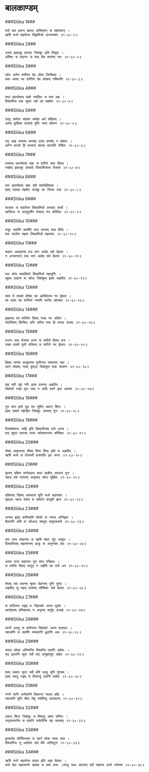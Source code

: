 बालकाण्डम्
===============================


###Slōka 1###


    तपो बल हतान् ज्ञात्वा वासिष्ठान् स महोदयान् ।
    ऋषि मध्ये महातेजा विह्वामित्रो अभ्यभाषत ॥१-६०-१॥


###Slōka 2###


    अयम् इक्ष्वाकु दायादः त्रिशंकुः इति विश्रुतः ।
    धर्मिष्ठः च वदान्यः च माम् चैव शरणम् गतः ॥१-६०-२॥


###Slōka 3###


    स्वेन अनेन शरीरेण देव लोक जिगीषया ।
    यथा अयम् स्व शरीरेण देव लोकम् गमिष्यति ॥१-६०-३॥


###Slōka 4###


    तथा प्रवर्त्यताम् यज्ञो भवद्भिः च मया सह ।
    विश्वामित्र वचः श्रुत्वा सर्व एव महर्षयः ॥१-६०-४॥


###Slōka 5###


    ऊचुः समेताः सहसा धर्मज्ञा धर्म संहितम् ।
    अयम् कुशिक दायादो मुनिः परम कोपनः ॥१-६०-५॥


###Slōka 6###


    यत् आह वचनम् सम्यक् एतत् कार्यम् न संशयः ।
    अग्नि कल्पो हि भगवान् शापम् दास्यति रोषितः ॥१-६०-६॥


###Slōka 7###


    तस्मात् प्रवर्त्यताम् यज्ञः स शरीरो यथा दिवम् ।
    गच्छेत् इक्ष्वाकु दायादो विश्वामित्रस्य तेजसा ॥१-६०-७॥


###Slōka 8###


    ततः प्रवर्त्यताम् यज्ञः सर्वे समधितिष्ठत ।
    एवम् उक्त्वा महर्षयः संजह्रुः ताः क्रियाः तदा ॥१-६०-८॥


###Slōka 9###


    याजकः च महातेजा विश्वामित्रो अभवत् क्रतौ ।
    ऋत्विजः च आनुपूर्व्येण मंत्रवत् मंत्र कोविदाः ॥१-६०-९॥


###Slōka 10###


    चक्रुः सर्वाणि कर्माणि यथा कल्पम् यथा विधि ।
    ततः कालेन महता विश्वामित्रो महातपाः ॥१-६०-१०॥


###Slōka 11###


    चकार आवाहनम् तत्र भाग अर्थम् सर्व देवताः ।
    न अभ्यागमन् तदा भाग अर्थम् सर्व देवताः ॥१-६०-११॥


###Slōka 12###


    ततः कोप समाविष्टो विश्वमित्रो महामुनिः ।
    स्रुवम् उद्यम्य स क्रोधः त्रिशंकुम् इदम् अब्रवीत् ॥१-६०-१२॥


###Slōka 13###


    पश्य मे तपसो वीर्यम् स्व आर्जितस्य नर ईश्वर ।
    एष त्वाम् स्व शरीरेण नयामि स्वर्गम् ओजसा ॥१-६०-१३॥


###Slōka 14###


    दुष्प्रापम् स्व शरीरेण दिवम् गच्छ नर अधिप ।
    स्वार्जितम् किंचित् अपि अस्ति मया हि तपसः फलम् ॥१-६०-१४॥


###Slōka 15###


    राजन् त्वम् तेजसा तस्य स शरीरो दिवम् व्रज ।
    उक्त वाक्ये मुनौ तस्मिन् स शरीरो नर ईश्वरः ॥१-६०-१५॥


###Slōka 16###


    दिवम् जगाम काकुत्स्थ मुनीनाम् पश्यताम् तदा ।
    स्वर्ग लोकम् गतम् दृष्ट्वा त्रिशंकुम् पाक शासनः ॥१-६०-१६॥


###Slōka 17###


    सह सर्वैः सुर गणैः इदम् वचनम् अब्रवीत् ।
    त्रिशंको गच्छ भूयः त्वम् न असि स्वर्ग कृत आलयः ॥१-६०-१७॥


###Slōka 18###


    गुरु शाप हतो मूढ पत भूमिम् अवाग् शिराः ।
    एवम् उक्तो महेन्द्रेण त्रिशंकुः अपतत् पुनः ॥१-६०-१८॥


###Slōka 19###


    विक्रोशमानः त्राहि इति विश्वामित्रम् तपो धनम् ।
    तत् श्रुत्वा वचनम् तस्य क्रोशमानस्य कौशिकः ॥१-६०-१९॥


###Slōka 20###


    रोषम् आहारयत् तीव्रम् तिष्ठ तिष्ठ इति च अब्रवीत् ।
    ऋषि मध्ये स तेजस्वी प्रजापतिः इव अपरः ॥१-६०-२०॥


###Slōka 21###


    सृजन् दक्षिण मार्गस्थान् सप्त ऋषीन् अपरान् पुनः ।
    नक्षत्र वंश परंपरम् असृजत् क्रोध मूर्छितः ॥१-६०-२१॥


###Slōka 22###


    दक्षिणाम् दिशम् आस्थाय मुनि मध्ये महायशाः ।
    सृष्ट्वा नक्षत्र वंशम् च क्रोधेन कलुषी कृतः ॥१-६०-२२॥


###Slōka 23###


    अन्यम् इंद्रम् करिष्यामि लोको वा स्यात् अनिंद्रकः ।
    दैवतानि अपि स क्रोधात् स्रष्टुम् समुपचक्रमे ॥१-६०-२३॥


###Slōka 24###


    ततः परम संभ्रान्ताः स ऋषि संघाः सुर असुराः ।
    विश्वामित्रम् महात्मानम् ऊचुः स अनुनयम् वचः ॥१-६०-२४॥


###Slōka 25###


    अयम् राजा महाभाग गुरु शाप परिक्षतः ।
    स शरीरो दिवम् यातुम् न अर्हति एव तपो धन ॥१-६०-२५॥


###Slōka 26###


    तेषाम् तत् वचनम् श्रुत्वा देवानाम् मुनि पुंगवः ।
    अब्रवीत् सु महत् वाक्यम् कौशिकः सर्व देवताः ॥१-६०-२६॥


###Slōka 27###


    स शरीरस्य भद्रम् वः त्रिहन्कोः अस्य भूपतेः ।
    आरोहणम् प्रतिज्ञातम् न अनृतम् कर्तुम् उत्सहे ॥१-६०-२७॥


###Slōka 28###


    स्वर्गो अस्तु स शरीरस्य त्रिशंकोः अस्य शाश्वतः ।
    नक्षत्राणि च सर्वाणि मामकानि ध्रुवाणि अथ ॥१-६०-२८॥


###Slōka 29###


    यावत् लोका धरिष्यन्ति तिष्ठन्ति एतानि सर्वशः ।
    यत् कृतानि सुराः सर्वे तत् अनुज्ञातुम् अर्हथ ॥१-६०-२९॥


###Slōka 30###


    एवम् उक्ताः सुराः सर्वे प्रति ऊचुः मुनि पुंगवम् ।
    एवम् भवतु भद्रम् ते तिष्ठन्तु एतानि सर्वशः ॥१-६०-३०॥


###Slōka 31###


    गगने तानि अनेकानि वैश्वानर पथात् बहिः ।
    नक्षत्राणि मुनि श्रेष्ठ तेषु ज्योतिःषु जाज्वलन् ॥१-६०-३१॥


###Slōka 32###


    अवाग् शिराः त्रिशंकुः च तिष्ठतु अमर संनिभः ।
    अनुयास्यन्ति च एतानि ज्योतीन्षि नृप सत्तमम् ॥१-६०-३२॥


###Slōka 33###


    कृतार्थम् कीर्तिमन्तम् च स्वर्ग लोक गतम् यथा ।
    विश्वामित्रः तु धर्मात्मा सर्व देवैः अभिष्टुतः ॥१-६०-३३॥


###Slōka 34###


    ऋषि मध्ये महातेजा बाढम् इति आह देवताः ।
    ततो देवा महात्मानो ऋषयः च तपो धनाः ।जग्मुः यथा आगतम् सर्वे यज्ञस्य अन्ते नरोत्तम ॥१-६०-३४॥


